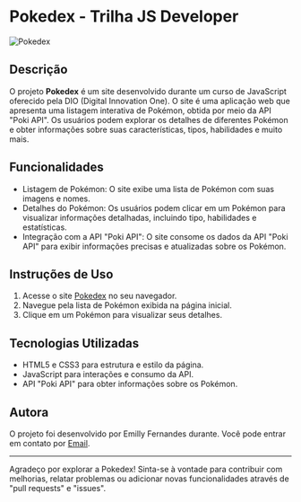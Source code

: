 # Pokedex - Trilha JS Developer
![Pokedex](https://github.com/emilyfas/Pokedex-site/assets/115494759/0f89438d-f8a4-42f5-be69-02743b2029df)

## Descrição
O projeto **Pokedex** é um site desenvolvido durante um curso de JavaScript oferecido pela DIO (Digital Innovation One). O site é uma aplicação web que apresenta uma listagem interativa de Pokémon, obtida por meio da API "Poki API". Os usuários podem explorar os detalhes de diferentes Pokémon e obter informações sobre suas características, tipos, habilidades e muito mais.

## Funcionalidades
- Listagem de Pokémon: O site exibe uma lista de Pokémon com suas imagens e nomes.
- Detalhes do Pokémon: Os usuários podem clicar em um Pokémon para visualizar informações detalhadas, incluindo tipo, habilidades e estatísticas.
- Integração com a API "Poki API": O site consome os dados da API "Poki API" para exibir informações precisas e atualizadas sobre os Pokémon.

## Instruções de Uso
1. Acesse o site [Pokedex](https://emilyfas.github.io/Pokedex-site/) no seu navegador.
2. Navegue pela lista de Pokémon exibida na página inicial.
3. Clique em um Pokémon para visualizar seus detalhes.

## Tecnologias Utilizadas
- HTML5 e CSS3 para estrutura e estilo da página.
- JavaScript para interações e consumo da API.
- API "Poki API" para obter informações sobre os Pokémon.

## Autora
O projeto foi desenvolvido por Emilly Fernandes durante. Você pode entrar em contato por [Email](mailto:emilly.fernads@gmail.com).

---

Agradeço por explorar a Pokedex! Sinta-se à vontade para contribuir com melhorias, relatar problemas ou adicionar novas funcionalidades através de "pull requests" e "issues".
